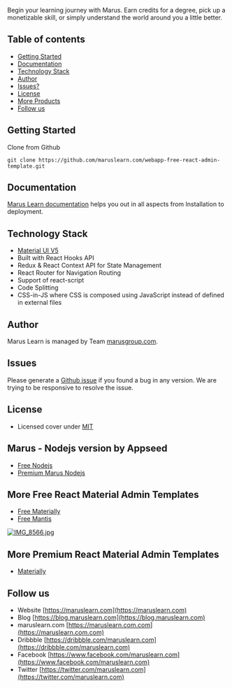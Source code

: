 Begin your learning journey with Marus. Earn credits for a degree, pick up a monetizable skill, or simply understand the world around you a little better.


## Table of contents

 * [Getting Started](#getting-started)
 * [Documentation](#documentation)
 * [Technology Stack](#technology-stack)
 * [Author](#author)
 * [Issues?](#issues)
 * [License](#license)
 * [More Products](#more-free-react-material-admin-templates)
 * [Follow us](#follow-us)
 
## Getting Started

Clone from Github 
```
git clone https://github.com/maruslearn.com/webapp-free-react-admin-template.git
```

## Documentation

[Marus Learn documentation](https://maruslearn.com.gitbook.io/webapp/) helps you out in all aspects from Installation to deployment.

## Technology Stack

 - [Material UI V5](https://material-ui.com/)
 - Built with React Hooks API
 - Redux & React Context API for State Management
 - React Router for Navigation Routing
 - Support of react-script
 - Code Splitting
 - CSS-in-JS where CSS is composed using JavaScript instead of defined in external files

## Author

Marus Learn is managed by Team [marusgroup.com](https://marusgroup.com).

## Issues

Please generate a [Github issue](https://github.com/maruslearn.com/Marus-free-react-admin-template/issues) if you found a bug in any version. We are trying to be responsive to resolve the issue.

## License

 - Licensed cover under [MIT](https://github.com/maruslearn.com/datta-able-bootstrap-dashboard/blob/master/LICENSE)

## Marus - Nodejs version by Appseed

- [Free Nodejs](https://appseed.us/product/react-node-js-Marus-dashboard)
- [Premium Marus Nodejs](https://appseed.us/full-stack/react-Marus-dashboard)

## More Free React Material Admin Templates

 - [Free Materially](https://maruslearn.com.com/item/materially-free-reactjs-admin-template/)
 - [Free Mantis](https://mantisdashboard.io/free/)

[![IMG_8566.jpg](https://camo.githubusercontent.com/a2364ad8c498b2a7378dae5e1a5eb5d8e1fcb2d6ceeb8b54acdc2e8bc2508775/68747470733a2f2f6d616e74697364617368626f6172642e696f2f6164762d62616e6e65722d696d616765732f6f672d736f6369616c2e706e67)](https://mantisdashboard.io/free/)

## More Premium React Material Admin Templates

 - [Materially](https://maruslearn.com.com/item/materially-reactjs-admin-dashboard/)
 
## Follow us
 - Website [https://maruslearn.com](https://maruslearn.com)
 - Blog [https://blog.maruslearn.com](https://blog.maruslearn.com)
 - maruslearn.com [https://maruslearn.com.com](https://maruslearn.com.com)
 - Dribbble [https://dribbble.com/maruslearn.com](https://dribbble.com/maruslearn.com)
 - Facebook [https://www.facebook.com/maruslearn.com](https://www.facebook.com/maruslearn.com)
 - Twitter [https://twitter.com/maruslearn.com](https://twitter.com/maruslearn.com)
